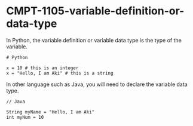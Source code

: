 # CMPT-1105-variable-definition-or-data-type

In Python, the variable definition or variable data type is the type of the variable.

```
# Python

x = 10 # this is an integer 
x = "Hello, I am Aki" # this is a string
```

In other language such as Java, you will need to declare the variable data type.

```
// Java

String myName = "Hello, I am Aki"
int myNum = 10
```

